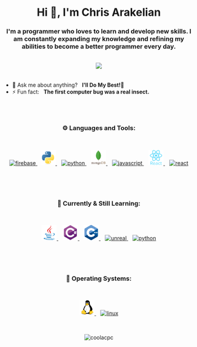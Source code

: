 [comment]:  <> (This was generated by Rahul Jain's Script and modified by me)
[comment]:  <> (Generated by: https://rahuldkjain.github.io/gh-profile-readme-generator/)
[comment]:  <> (Kudos to Rahul Jain @ https://rahuldkjain.github.io/)


<h1 align="center">Hi 👋, I'm Chris Arakelian</h1>
<h3 align="center">I'm a programmer who loves to learn and develop new skills. I am constantly expanding my knowledge and refining my abilities to become a better programmer every day.</h3>
<br>

<div align="center"> <img width="700" src="https://upload.wikimedia.org/wikipedia/commons/6/6f/Programming123najra.gif"> </div>
<br>

- 💬 Ask me about anything? &#160; **I'll Do My Best!🙂**
- ⚡ Fun fact: &#160; **The first computer bug was a real insect.**

<br>
<br>


</p>

<h3 align="Center">⚙️ Languages and Tools:</h3>
<br>
<p align="center"> <a href="https://firebase.google.com/" target="_blank" rel="noreferrer"> <img src="https://www.vectorlogo.zone/logos/firebase/firebase-icon.svg" alt="firebase" width="40" height="40"/> </a> &#160; <a href="https://www.python.org" target="_blank" rel="noreferrer"> <img src="https://raw.githubusercontent.com/devicons/devicon/master/icons/python/python-original.svg" alt="python" width="40" height="40"/> </a> &#160;&#160; <a href="https://www.tensorflow.org/" target="_blank" rel="noreferrer"> <img src="https://user-images.githubusercontent.com/25181517/223639822-2a01e63a-a7f9-4a39-8930-61431541bc06.png" alt="python" width="40" height="40"/> </a> &#160;&#160; <a href="https://www.mongodb.com/" target="_blank" rel="noreferrer"> <img src="https://raw.githubusercontent.com/devicons/devicon/master/icons/mongodb/mongodb-original-wordmark.svg" alt="mongodb" width="40" height="40"/> </a> &#160;&#160; <a href="https://expressjs.com/" target="_blank" rel="noreferrer"> <img src="https://user-images.githubusercontent.com/25181517/183859966-a3462d8d-1bc7-4880-b353-e2cbed900ed6.png" alt="javascript" width="40" height="40"/> </a> &#160;&#160; <a href="https://reactjs.org/" target="_blank" rel="noreferrer"> <img src="https://raw.githubusercontent.com/devicons/devicon/master/icons/react/react-original-wordmark.svg" alt="react" width="40" height="40"/> </a> &#160;&#160; <a href="https://nodejs.org/" target="_blank" rel="noreferrer"> <img src="https://user-images.githubusercontent.com/25181517/183568594-85e280a7-0d7e-4d1a-9028-c8c2209e073c.png" alt="react" width="40" height="40"/> </a>  </p>

<br>
<br>
<br>
<h3 align="center">🙇 Currently & Still Learning:</h3>
<br>

<p align="center"> <a href="https://www.java.com" target="_blank" rel="noreferrer"> <img src="https://raw.githubusercontent.com/devicons/devicon/master/icons/java/java-original.svg" alt="java" width="40" height="40"/> </a> &#160;&#160; <a href="https://www.w3schools.com/cs/" target="_blank" rel="noreferrer"> <img src="https://raw.githubusercontent.com/devicons/devicon/master/icons/csharp/csharp-original.svg" alt="csharp" width="40" height="40"/> </a> &#160;&#160; <a href="https://www.w3schools.com/cpp/" target="_blank" rel="noreferrer"> <img src="https://raw.githubusercontent.com/devicons/devicon/master/icons/cplusplus/cplusplus-original.svg" alt="cplusplus" width="40" height="40"/> </a> &#160;&#160; <a href="https://unrealengine.com/" target="_blank" rel="noreferrer"> <img src="https://raw.githubusercontent.com/kenangundogan/fontisto/036b7eca71aab1bef8e6a0518f7329f13ed62f6b/icons/svg/brand/unreal-engine.svg" alt="unreal" width="40" height="40"/>  </a> &#160;&#160; <a href="https://www.tensorflow.org/" target="_blank" rel="noreferrer"> <img src="https://user-images.githubusercontent.com/25181517/223639822-2a01e63a-a7f9-4a39-8930-61431541bc06.png" alt="python" width="40" height="40"/> </a> </p> 

<br>
<br>
<br>

<h3 align="center">🤖 Operating Systems:</h3>
<br>

<p align="center"> <a href="https://www.linux.org/" target="_blank" rel="noreferrer"> <img src="https://raw.githubusercontent.com/devicons/devicon/master/icons/linux/linux-original.svg" alt="linux" width="40" height="40"/> </a> &#160;&#160; <a href="https://www.linux.org/" target="_blank" rel="noreferrer"> <img src="https://user-images.githubusercontent.com/25181517/186884150-05e9ff6d-340e-4802-9533-2c3f02363ee3.png" alt="linux" width="40" height="40"/> </a> </p>

<br>

<p align="center"><img align="center" src="https://github-readme-stats.vercel.app/api/top-langs?username=coolacpc&show_icons=true&locale=en&layout=compact" alt="coolacpc" /></p>
